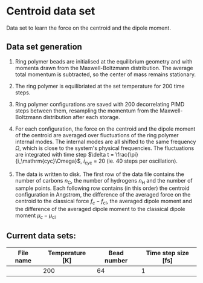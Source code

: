 # Centroid data set

Data set to learn the force on the centroid and the dipole moment.

## Data set generation

1. Ring polymer beads are initialised at the equilibrium geometry and with momenta drawn from the Maxwell-Boltzmann distribution. The average total momentum is subtracted, so the center of mass remains stationary.

2. The ring polymer is equilibriated at the set temperature for 200 time steps.

3. Ring polymer configurations are saved with 200 decorrelating PIMD steps between them, resampling the momentum from the Maxwell-Boltzmann distribution after each storage.

4. For each configuration, the force on the centroid and the dipole moment of the centroid are averaged over fluctuations of the ring polymer internal modes. The internal modes are all shifted to the same frequency $\Omega$, which is close to the system's physical frequencies. The fluctuations are integrated with time step $\delta t = \frac{\pi}{i_\mathrm{cyc}\Omega}$, $i_\mathrm{cyc}$ = 20 (ie. 40 steps per oscillation).

5. The data is written to disk. The first row of the data file contains the number of carbons $n_\mathrm{C}$, the number of hydrogens $n_\mathrm{H}$ and the number of sample points. Each following row contains (in this order) the centroid configuration in Angstrom, the difference of the averaged force on the centroid to the classical force $f_c - f_\mathrm{cl}$, the averaged dipole moment and the difference of the averaged dipole moment to the classical dipole moment $\mu_c - \mu_\mathrm{cl}$


## Current data sets:

| File name | Temperature [K] | Bead number | Time step size [fs] |
|-|-|-|-|
| | 200 | 64 | 1
